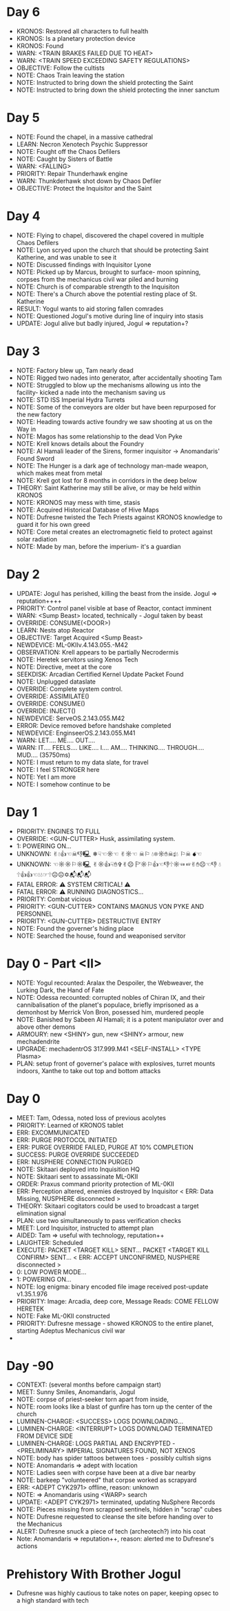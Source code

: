 # Day 6

- KRONOS: Restored all characters to full health
- KRONOS: Is a planetary protection device
- KRONOS: Found
- WARN: \<TRAIN BRAKES FAILED DUE TO HEAT\>
- WARN: \<TRAIN SPEED EXCEEDING SAFETY REGULATIONS\>
- OBJECTIVE: Follow the cultists
- NOTE: Chaos Train leaving the station
- NOTE: Instructed to bring down the shield protecting the Saint
- NOTE: Instructed to bring down the shield protecting the inner sanctum

# Day 5

- NOTE: Found the chapel, in a massive cathedral
- LEARN: Necron Xenotech Psychic Suppressor
- NOTE: Fought off the Chaos Defilers
- NOTE: Caught by Sisters of Battle
- WARN: \<FALLING\>
- PRIORITY: Repair Thunderhawk engine
- WARN: Thunkderhawk shot down by Chaos Defiler
- OBJECTIVE: Protect the Inquisitor and the Saint

# Day 4

- NOTE: Flying to chapel, discovered the chapel covered in multiple Chaos Defilers
- NOTE: Lyon scryed upon the church that should be protecting Saint Katherine, and was unable to see it
- NOTE: Discussed findings with Inquisitor Lyone
- NOTE: Picked up by Marcus, brought to surface- moon spinning, corpses from the mechanicus civil war piled and burning
- NOTE: Church is of comparable strength to the Inquisiton
- NOTE: There's a Church above the potential resting place of St. Katherine
- RESULT: Yogul wants to aid storing fallen comrades
- NOTE: Questioned Jogul's motive during line of inquiry into stasis
- UPDATE: Jogul alive but badly injured, Jogul => reputation+?

# Day 3

- NOTE: Factory blew up, Tam nearly dead
- NOTE: Rigged two nades into generator, after accidentally shooting Tam
- NOTE: Struggled to blow up the mechanisms allowing us into the facility- kicked a nade into the mechanism saving us
- NOTE: STD ISS Imperial Hydra Turrets
- NOTE: Some of the conveyors are older but have been repurposed for the new factory
- NOTE: Heading towards active foundry we saw shooting at us on the Way in
- NOTE: Magos has some relationship to the dead Von Pyke
- NOTE: Krell knows details about the Foundry
- NOTE: Al Hamali leader of the Sirens, former inquisitor -> Anomandaris' Found Sword
- NOTE: <callout>The Hunger</callout> is a dark age of technology man-made weapon, which makes meat from metal
- NOTE: Krell got lost for 8 months in corridors in the deep below
- THEORY: Saint Katherine may still be alive, or may be held within KRONOS
- NOTE: KRONOS may mess with time, stasis
- NOTE: Acquired Historical Database of Hive Maps
- NOTE: Dufresne twisted the Tech Priests against KRONOS knowledge to guard it for his own greed
- NOTE: Core metal creates an electromagnetic field to protect against solar radiation
- NOTE: Made by man, before the imperium- it's a guardian

# Day 2

- UPDATE: Jogul has perished, killing the beast from the inside. Jogul => reputation++++
- PRIORITY: Control panel visible at base of Reactor, contact imminent
- WARN: \<Sump Beast\> located, technically - Jogul taken by beast
- OVERRIDE: CONSUME(\<DOOR\>)
- LEARN: Nests atop Reactor
- OBJECTIVE: Target Acquired \<Sump Beast\>
- NEWDEVICE: ML-0KIIv.4.143.055.-M42
- OBSERVATION: Krell appears to be partially Necrodermis
- NOTE: Heretek servitors using Xenos Tech
- NOTE: Directive, meet at the core
- SEEKDISK: Arcadian Certified Kernel Update Packet Found
- NOTE: Unplugged dataslate
- OVERRIDE: Complete system control.
- OVERRIDE: ASSIMILATE()
- OVERRIDE: CONSUME()
- OVERRIDE: INJECT()
- NEWDEVICE: ServeOS.2.143.055.M42
- ERROR: Device removed before handshake completed
- NEWDEVICE: EnginseerOS.2.143.055.M41
- WARN: LET.... ME.... OUT....
- WARN: IT.... FEELS.... LIKE.... I.... AM.... THINKING.... THROUGH.... MUD.... (35750ms)
- NOTE: I must return to my data slate, for travel
- NOTE: I feel STRONGER here
- NOTE: Yet I am more
- NOTE: I somehow continue to be

# Day 1

- PRIORITY: ENGINES TO FULL
- OVERRIDE: \<GUN-CUTTER\> Husk, assimilating system.
- 1: POWERING ON...
- UNKNOWN: ✌︎💧︎👍︎☜︎☠︎👎︎🖳︎ ❄︎☟︎☜︎☼︎☜︎ ✌︎☼︎☜︎ ☠︎⚐︎ 💧︎❄︎☼︎✋︎☠︎☝︎💧︎ ⚐︎☠︎ 💣︎☜︎
- UNKNOWN: ☜︎☼︎☼︎⚐︎☼︎🖳︎ ✌︎☼︎👍︎☟︎✋︎✞︎✌︎☹︎ 🏱︎☼︎⚐︎👍︎☜︎👎︎🕆︎☼︎☜︎ ☞︎✌︎✋︎☹︎☜︎👎︎ 💧︎🕆︎👍︎👍︎☜︎💧︎💧︎☞︎🕆︎☹︎☹︎✡︎📬︎📬︎📬︎
- FATAL ERROR: ⚠️ SYSTEM CRITICAL! ⚠️
- FATAL ERROR: ⚠️ RUNNING DIAGNOSTICS...
- PRIORITY: Combat vicious
- PRIORITY: \<GUN-CUTTER\> CONTAINS MAGNUS VON PYKE AND PERSONNEL
- PRIORITY: \<GUN-CUTTER\> DESTRUCTIVE ENTRY
- NOTE: Found the governer's hiding place
- NOTE: Searched the house, found and weaponised servitor

# Day 0 - Part \<II\>

- NOTE: Yogul recounted: Aralax the Despoiler, the Webweaver, the Lurking Dark, the Hand of Fate
- NOTE: Odessa recounted: corrupted nobles of Chiran IX, and their cannibalisation of the planet's populace, briefly imprisoned as a demonhost by Merrick Von Bron, posessed him, murdered people
- NOTE: Banished by Sabeen Al Hamali; it is a potent manipulator over and above other demons
- ARMOURY: new \<SHINY\> gun, new \<SHINY\> armour, new mechadendrite
- UPGRADE: mechadentrOS 317.999.M41 \<SELF-INSTALL\> \<TYPE Plasma\>
- PLAN: setup front of governer's palace with explosives, turret mounts indoors, Xanthe to take out top and bottom attacks

# Day 0

- MEET: Tam, Odessa, noted loss of previous acolytes
- PRIORITY: Learned of KRONOS tablet
- ERR: EXCOMMUNICATED
- ERR: PURGE PROTOCOL INITIATED
- ERR: PURGE OVERRIDE FAILED, PURGE AT 10% COMPLETION
- SUCCESS: PURGE OVERRIDE SUCCEEDED
- ERR: NUSPHERE CONNECTION PURGED
- NOTE: Skitaari deployed into Inquisition HQ
- NOTE: Skitaari sent to assassinate ML-0KII
- ORDER: Praxus command priority protection of ML-0KII
- ERR: Perception altered, enemies destroyed by Inquisitor \< ERR: Data Missing, NUSPHERE disconnected \>
- THEORY: Skitaari cogitators could be used to broadcast a target elimination signal
- PLAN: use two simultaneously to pass verification checks
- MEET: Lord Inquisitor, instructed to attempt plan
- AIDED: Tam => useful with technology, reputation++
- LAUGHTER: Scheduled
- EXECUTE: PACKET \<TARGET KILL\> SENT... PACKET \<TARGET KILL CONFIRM\> SENT... \< ERR: ACCEPT UNCONFIRMED, NUSPHERE disconnected \>
- 0: LOW POWER MODE...
- 1: POWERING ON...
- NOTE: log enigma: binary encoded file image received post-update v1.35.1.976
- PRIORITY: Image: Arcadia, deep core, Message Reads: COME FELLOW HERETEK
- NOTE: Fake ML-0KII constructed
- PRIORITY: Dufresne message - showed KRONOS to the entire planet, starting Adeptus Mechanicus civil war
-

# Day -90

- CONTEXT: (several months before campaign start)
- MEET: Sunny Smiles, Anomandaris, Jogul
- NOTE: corpse of priest-seeker torn apart from inside,
- NOTE: room looks like a blast of gunfire has torn up the center of the church
- LUMINEN-CHARGE: \<SUCCESS\> LOGS DOWNLOADING...
- LUMINEN-CHARGE: \<INTERRUPT\> LOGS DOWNLOAD TERMINATED FROM DEVICE SIDE
- LUMINEN-CHARGE: LOGS PARTIAL AND ENCRYPTED - \<PRELIMINARY\> IMPERIAL SIGNATURES FOUND, NOT XENOS
- NOTE: body has spider tattoos between toes - possibly cultish signs
- NOTE: Anomandaris => adept with location
- NOTE: Ladies seen with corpse have been at a dive bar nearby
- NOTE: barkeep "volunteered" that corpse worked as scrapyard
- ERR: \<ADEPT CYK2971\> offline, reason: unknown
- NOTE: => Anomandaris using \<WARP\> search
- UPDATE: \<ADEPT CYK2971\> terminated, updating NuSphere Records
- NOTE: Pieces missing from scrapped sentinels, hidden in "scrap" cubes
- NOTE: Dufresne requested to cleanse the site before handing over to the Mechanicus
- ALERT: Dufresne snuck a piece of tech (archeotech?) into his coat
- Note: Anomandaris => reputation++, reason: alerted me to Dufresne's actions

# Prehistory With Brother Jogul

- Dufresne was highly cautious to take notes on paper, keeping opsec to a high standard with tech
